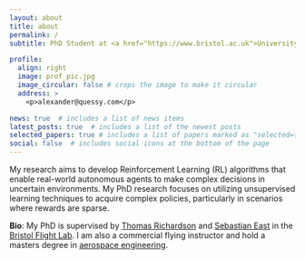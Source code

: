 ```yaml
---
layout: about
title: about
permalink: /
subtitle: PhD Student at <a href="https://www.bristol.ac.uk">University of Bristol</a>

profile:
  align: right
  image: prof_pic.jpg
  image_circular: false # crops the image to make it circular
  address: >
    <p>alexander@quessy.com</p>

news: true  # includes a list of news items
latest_posts: true  # includes a list of the newest posts
selected_papers: true # includes a list of papers marked as "selected={true}"
social: false  # includes social icons at the bottom of the page
---
```


My research aims to develop Reinforcement Learning (RL) algorithms that enable real-world autonomous agents to make complex decisions in uncertain environments. My PhD research focuses on utilizing unsupervised learning techniques to acquire complex policies, particularly in scenarios where rewards are sparse.

**Bio**: My PhD is supervised by [Thomas Richardson](https://research-information.bris.ac.uk/en/persons/tom-s-richardson) and [Sebastian East](https://sebastian-east.github.io) in the [Bristol Flight Lab](https://flight-lab.bristol.ac.uk). I am also a commercial flying instructor and hold a masters degree in [aerospace engineering](https://www.bristol.ac.uk/study/undergraduate/2024/aerospace/meng-aerospace-engineering/).